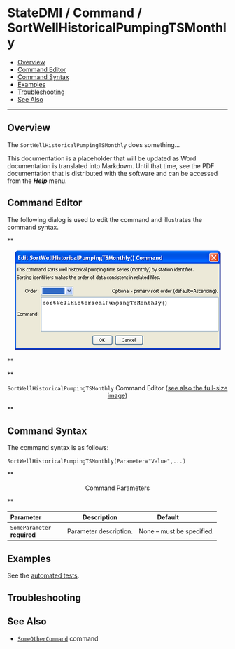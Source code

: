 # StateDMI / Command / SortWellHistoricalPumpingTSMonthly #

* [Overview](#overview)
* [Command Editor](#command-editor)
* [Command Syntax](#command-syntax)
* [Examples](#examples)
* [Troubleshooting](#troubleshooting)
* [See Also](#see-also)

-------------------------

## Overview ##

The `SortWellHistoricalPumpingTSMonthly` does something...

This documentation is a placeholder that will be updated as Word documentation is translated into Markdown.
Until that time, see the PDF documentation that is distributed with the software and can be accessed
from the ***Help*** menu.

## Command Editor ##

The following dialog is used to edit the command and illustrates the command syntax.

**<p style="text-align: center;">
![SortWellHistoricalPumpingTSMonthly](SortWellHistoricalPumpingTSMonthly.png)
</p>**

**<p style="text-align: center;">
`SortWellHistoricalPumpingTSMonthly` Command Editor (<a href="../SortWellHistoricalPumpingTSMonthly.png">see also the full-size image</a>)
</p>**

## Command Syntax ##

The command syntax is as follows:

```text
SortWellHistoricalPumpingTSMonthly(Parameter="Value",...)
```
**<p style="text-align: center;">
Command Parameters
</p>**

| **Parameter**&nbsp;&nbsp;&nbsp;&nbsp;&nbsp;&nbsp;&nbsp;&nbsp;&nbsp;&nbsp;&nbsp;&nbsp; | **Description** | **Default**&nbsp;&nbsp;&nbsp;&nbsp;&nbsp;&nbsp;&nbsp;&nbsp;&nbsp;&nbsp; |
| --------------|-----------------|----------------- |
|`SomeParameter`<br>**required**|Parameter description.|None – must be specified.|

## Examples ##

See the [automated tests](https://github.com/OpenCDSS/cdss-app-statedmi-test/tree/master/test/regression/commands/SortWellHistoricalPumpingTSMonthly).

## Troubleshooting ##

## See Also ##

* [`SomeOtherCommand`](../SomeOtherCommand/SomeOtherCommand) command
